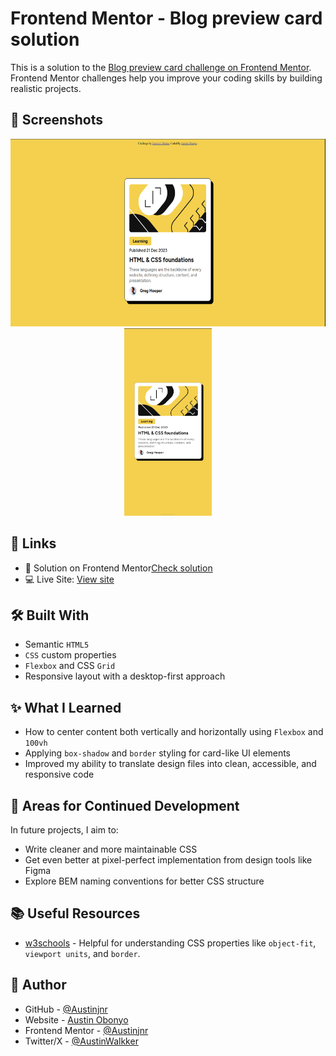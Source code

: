 # Frontend Mentor - Blog preview card solution

This is a solution to the [Blog preview card challenge on Frontend Mentor](https://www.frontendmentor.io/challenges/blog-preview-card-ckPaj01IcS). Frontend Mentor challenges help you improve your coding skills by building realistic projects. 

## 📸 Screenshots

<p align="center">
  <img src="./images/desktop-screenshot.png" alt="Desktop Screenshot" height="300px" style="margin-right: 10px;" />
  <img src="./images/mobile-screenshot.png" alt="Mobile Screenshot" height="300px" />
</p>

## 🔗 Links

- 🧠 Solution on Frontend Mentor[Check solution](https://www.frontendmentor.io/solutions/responsive-qr-code-card-using-css-flexbox-741lzHKwzA)
- 💻 Live Site: [View site](https://responsive-qr-code-card-using-css-flexbox.vercel.app/)


## 🛠️ Built With

- Semantic `HTML5`
- `CSS` custom properties
- `Flexbox` and CSS `Grid`
- Responsive layout with a desktop-first approach

## ✨ What I Learned

- How to center content both vertically and horizontally using `Flexbox` and `100vh`
- Applying `box-shadow` and `border` styling for card-like UI elements
- Improved my ability to translate design files into clean, accessible, and responsive code

## 🚀 Areas for Continued Development

In future projects, I aim to:

- Write cleaner and more maintainable CSS
- Get even better at pixel-perfect implementation from design tools like Figma
- Explore BEM naming conventions for better CSS structure

## 📚 Useful Resources

- [w3schools](https://www.w3schools.com/cssref/index.php) - Helpful for understanding CSS properties like `object-fit`, `viewport units`, and `border`.

## 👤 Author

- GitHub - [@Austinjnr](https://github.com/Austinjnr)
- Website - [Austin Obonyo](https://austinobonyo.vercel.app/)
- Frontend Mentor - [@Austinjnr](https://www.frontendmentor.io/profile/Austinjnr)
- Twitter/X - [@AustinWalkker](https://x.com/AustinWalkker)
